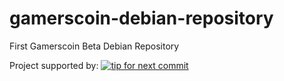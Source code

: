 gamerscoin-debian-repository
============================

First Gamerscoin Beta Debian Repository

Project supported by:
[![tip for next commit](http://game4commit.gamers-coin.org/projects/19.svg)](http://game4commit.gamers-coin.org/projects/19)
